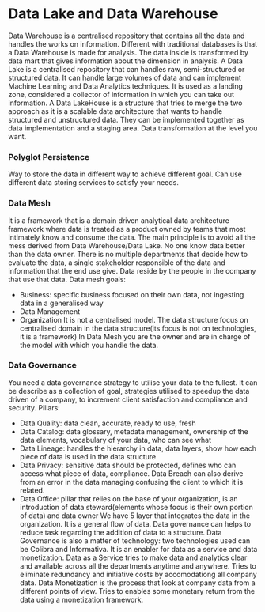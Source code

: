 # Data Lake and Data Warehouse
Data Warehouse is a centralised repository that contains all the data and handles the works on information. Different with traditional databases is that a Data Warehouse is made for analysis. The data inside is transformed  by data mart that gives information about the dimension in analysis.
A Data Lake is a centralised repository that can handles raw, semi-structured or structured data. It can handle large volumes of data and can implement Machine Learning and Data Analytics techniques. It is used as a landing zone, considered a collector of information in which you can take out information. 
A Data LakeHouse is a structure that tries to merge the two approach as it is a scalable data architecture that wants to handle structured and unstructured data. 
They can be implemented together as data implementation and a staging area. Data transformation at the level you want. 
### Polyglot Persistence
Way to store the data in different way to achieve different goal. Can use different data storing services to satisfy your needs.
### Data Mesh
It is a framework that is a domain driven analytical data architecture framework where data is treated as a product owned by teams that most intimately know and consume the data. 
The main principle is to avoid all the mess derived from Data Warehouse/Data Lake. No one know data better than the data owner. There is no multiple departments that decide how to evaluate the data, a single stakeholder responsible of the data and information that the end use give. Data reside by the people in the company that use that data.
Data mesh goals:
- Business: specific business focused on their own data, not ingesting data in a generalised way
- Data Management
- Organization
It is not a centralised model. The data structure focus on centralised domain in the data structure(its focus is not on technologies, it is a framework)
In Data Mesh you are the owner and are in charge of the model with which you handle the data.
### Data Governance
You need a data governance strategy to utilise your data to the fullest.
It can be describe as a collection of goal, strategies utilised to speedup the data driven of a company, to increment client satisfaction and compliance and security.
Pillars:
- Data Quality: data clean, accurate, ready to use, fresh
- Data Catalog:  data glossary, metadata management, ownership of the data elements, vocabulary of your data, who can see what
- Data Lineage: handles the hierarchy in data, data layers, show how each piece of data is used in the data structure
- Data Privacy: sensitive data should be protected, defines who can access what piece of data, compliance. Data Breach can also derive from an error in the data managing confusing the client to which it is related.
- Data Office: pillar that relies on the base of your organization, is an introduction of data steward(elements whose focus is their own portion of data) and data owner
We have 5 layer that integrates the data in the organization. It is a general flow of data. Data governance can helps to reduce task regarding the addition of data to a structure.
Data Governance is also a matter of technology: two technologies used can be Colibra and Informativa. It is an enabler for data as a service and data monetization. 
Data as a Service tries to make data and analytics clear and available across all the departments anytime and anywhere. Tries to eliminate redundancy and initiative costs by accomodationg all company data.
Data Monetization is the process that look at company data from a different points of view. Tries to enables some monetary return from the data using a monetization framework. 